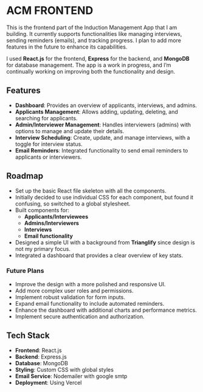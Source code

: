 # ACM FRONTEND

This is the frontend part of the Induction Management App that I am building. It currently supports functionalities like managing interviews, sending reminders (emails), and tracking progress. I plan to add more features in the future to enhance its capabilities.

I used **React.js** for the frontend, **Express** for the backend, and **MongoDB** for database management. The app is a work in progress, and I’m continually working on improving both the functionality and design.

## Features

- **Dashboard**: Provides an overview of applicants, interviews, and admins.
- **Applicants Management**: Allows adding, updating, deleting, and searching for applicants.
- **Admin/Interviewer Management**: Handles interviewers (admins) with options to manage and update their details.
- **Interview Scheduling**: Create, update, and manage interviews, with a toggle for interview status.
- **Email Reminders**: Integrated functionality to send email reminders to applicants or interviewers.
  
## Roadmap

- Set up the basic React file skeleton with all the components.
- Initially decided to use individual CSS for each component, but found it confusing, so switched to a global stylesheet.
- Built components for:
  - **Applicants/Interviewees**
  - **Admins/Interviewers**
  - **Interviews**
  - **Email functionality**
- Designed a simple UI with a background from **Trianglify** since design is not my primary focus.
- Integrated a dashboard that provides a clear overview of key stats.
  
### Future Plans

- Improve the design with a more polished and responsive UI.
- Add more complex user roles and permissions.
- Implement robust validation for form inputs.
- Expand email functionality to include automated reminders.
- Enhance the dashboard with additional charts and performance metrics.
- Implement secure authentication and authorization.

## Tech Stack

- **Frontend**: React.js
- **Backend**: Express.js
- **Database**: MongoDB
- **Styling**: Custom CSS with global styles
- **Email Service**: Nodemailer with google smtp
- **Deployment**: Using Vercel 


